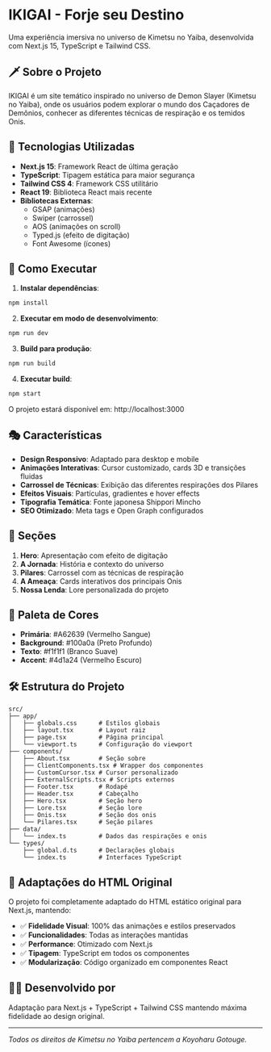 # IKIGAI - Forje seu Destino

Uma experiência imersiva no universo de Kimetsu no Yaiba, desenvolvida com Next.js 15, TypeScript e Tailwind CSS.

## 🗡️ Sobre o Projeto

IKIGAI é um site temático inspirado no universo de Demon Slayer (Kimetsu no Yaiba), onde os usuários podem explorar o mundo dos Caçadores de Demônios, conhecer as diferentes técnicas de respiração e os temidos Onis.

## 🎨 Tecnologias Utilizadas

- **Next.js 15**: Framework React de última geração
- **TypeScript**: Tipagem estática para maior segurança
- **Tailwind CSS 4**: Framework CSS utilitário
- **React 19**: Biblioteca React mais recente
- **Bibliotecas Externas**:
  - GSAP (animações)
  - Swiper (carrossel)
  - AOS (animações on scroll)
  - Typed.js (efeito de digitação)
  - Font Awesome (ícones)

## 🚀 Como Executar

1. **Instalar dependências**:
```bash
npm install
```

2. **Executar em modo de desenvolvimento**:
```bash
npm run dev
```

3. **Build para produção**:
```bash
npm run build
```

4. **Executar build**:
```bash
npm start
```

O projeto estará disponível em: http://localhost:3000

## 🎭 Características

- **Design Responsivo**: Adaptado para desktop e mobile
- **Animações Interativas**: Cursor customizado, cards 3D e transições fluidas
- **Carrossel de Técnicas**: Exibição das diferentes respirações dos Pilares
- **Efeitos Visuais**: Partículas, gradientes e hover effects
- **Tipografia Temática**: Fonte japonesa Shippori Mincho
- **SEO Otimizado**: Meta tags e Open Graph configurados

## 📱 Seções

1. **Hero**: Apresentação com efeito de digitação
2. **A Jornada**: História e contexto do universo
3. **Pilares**: Carrossel com as técnicas de respiração
4. **A Ameaça**: Cards interativos dos principais Onis
5. **Nossa Lenda**: Lore personalizada do projeto

## 🎨 Paleta de Cores

- **Primária**: #A62639 (Vermelho Sangue)
- **Background**: #100a0a (Preto Profundo)
- **Texto**: #f1f1f1 (Branco Suave)
- **Accent**: #4d1a24 (Vermelho Escuro)

## 🛠️ Estrutura do Projeto

```
src/
├── app/
│   ├── globals.css      # Estilos globais
│   ├── layout.tsx       # Layout raiz
│   ├── page.tsx         # Página principal
│   └── viewport.ts      # Configuração do viewport
├── components/
│   ├── About.tsx        # Seção sobre
│   ├── ClientComponents.tsx # Wrapper dos componentes
│   ├── CustomCursor.tsx # Cursor personalizado
│   ├── ExternalScripts.tsx # Scripts externos
│   ├── Footer.tsx       # Rodapé
│   ├── Header.tsx       # Cabeçalho
│   ├── Hero.tsx         # Seção hero
│   ├── Lore.tsx         # Seção lore
│   ├── Onis.tsx         # Seção dos onis
│   └── Pilares.tsx      # Seção pilares
├── data/
│   └── index.ts         # Dados das respirações e onis
└── types/
    ├── global.d.ts      # Declarações globais
    └── index.ts         # Interfaces TypeScript
```

## 🎯 Adaptações do HTML Original

O projeto foi completamente adaptado do HTML estático original para Next.js, mantendo:

- ✅ **Fidelidade Visual**: 100% das animações e estilos preservados
- ✅ **Funcionalidades**: Todas as interações mantidas
- ✅ **Performance**: Otimizado com Next.js
- ✅ **Tipagem**: TypeScript em todos os componentes
- ✅ **Modularização**: Código organizado em componentes React

## 👨‍💻 Desenvolvido por

Adaptação para Next.js + TypeScript + Tailwind CSS mantendo máxima fidelidade ao design original.

---

*Todos os direitos de Kimetsu no Yaiba pertencem a Koyoharu Gotouge.*
